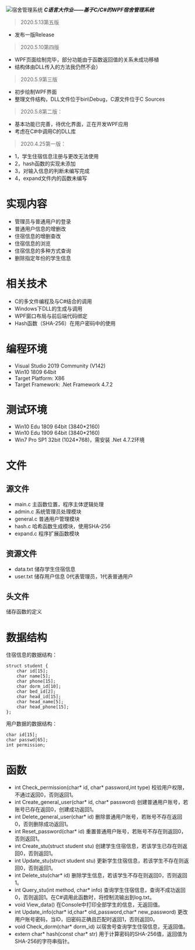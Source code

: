 ![宿舍管理系统](https://pic.rmb.bdstatic.com/bjh/8ae011a070681c37857347d4b731e640.png)
***C语言大作业——基于C/C#的WPF宿舍管理系统***
>	2020.5.13第五版
* 发布一版Release

>	2020.5.10第四版
* WPF页面绘制完毕，部分功能由于函数返回值的关系未成功移植
* 结构体由DLL传入的方法我仍然不会）

>	2020.5.9第三版
* 初步绘制WPF界面
* 整理文件结构，DLL文件位于bin\Debug，C源文件位于C Sources

>   2020.5.8第二版：
* 基本功能已完善，待优化界面，正在开发WPF应用
* 考虑在C#中调用C的DLL库

>	2020.4.25第一版：
* 1，学生住宿信息注册与更改无法使用
* 2，hash函数的实现未添加
* 3，对输入信息的判断未编写完成
* 4，expand文件内的函数未编写

# 实现内容
* 管理员与普通用户的登录
* 普通用户信息的增删改
* 住宿信息的增删查改
* 住宿信息的浏览
* 住宿信息的多种方式查询
* 删除指定年份的学生信息
# 相关技术
* C的多文件编程及与C#结合的调用
* Windows下DLL的生成与调用
* WPF窗口布局与前后端代码绑定
* Hash函数（SHA-256）在用户密码中的使用
#
# 编程环境
* Visual Studio 2019 Community (V142)
* Win10 1809 64bit
* Target Platform: X86 
* Target Framework: .Net Framework 4.7.2
# 测试环境
* Win10 Edu 1809 64bit (3840*2160)
* Win10 Edu 1909 64bit (3840*2160)
* Win7 Pro SP1 32bit (1024*768)，需安装 .Net 4.7.2环境
# 文件
## 源文件
* main.c 主函数位置，程序主体逻辑处理
* admin.c 系统管理员处理模块
* general.c 普通用户管理模块
* hash.c 哈希函数生成模块，使用SHA-256
* expand.c 程序扩展函数模块
## 资源文件
* data.txt 储存学生住宿信息
* user.txt 储存用户信息 0代表管理员，1代表普通用户
## 头文件
储存函数的定义
# 数据结构
住宿信息的数据结构：
```
struct student {
	char id[15];
	char name[5];
	char phone[15];
	char dorm_id[10];
	char bed_id[2];
	char head_id[15];
	char head_name[5];
	char head_phone[15];
};
```
用户数据的数据结构：
```
char id[15];
char passwd[65];
int permission;
```
# 函数
* int Check_permission(char* id, char* password,int type) 校验用户权限，不通过返回0，否则返回1。
* int Create_general_user(char* id, char* password) 创建普通用户账号，若账号已存在返回0，创建成功返回1。
* int Delete_general_user(char* id) 删除普通用户账号，若账号不存在返回0，否则删除成功返回1。
* int Reset_password(char* id) 重置普通用户账号，若账号不存在则返回0，否则返回1。
* int Create_stu(struct student stu) 创建学生住宿信息，若该学生已存在则返回0，否则返回1。
* int Update_stu(struct student stu) 更新学生住宿信息，若该学生不存在则返回0，否则返回1。
* int Delete_stu(char* id) 删除学生信息，若该学生不存在则返回0，否则返回1。
* int Query_stu(int method, char* info) 查询学生住宿信息，查询不成功返回0，否则返回1。在C#调用此函数时，将控制流输出到log.txt。
* void View_data() 在Console中打印全部学生的信息，无返回值。
* int Update_info(char* id,char* old_password,char* new_password) 更改用户账号密码，当ID，旧密码正确且匹配时返回1，否则返回0。
* void Check_dorm(char* dorm_id) 以宿舍号查询学生住宿信息，无返回值。
* extern char* hash(const char* str) 用于计算密码的SHA-256值，返回值为SHA-256的字符串指针。

